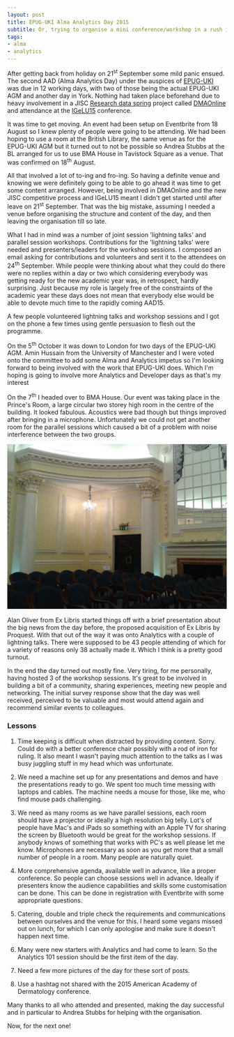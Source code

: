 ```yaml
---
layout: post
title: EPUG-UKI Alma Analytics Day 2015
subtitle: Or, trying to organise a mini conference/workshop in a rush is not wise
tags:
- alma
- analytics
---
```


After getting back from holiday on 21<sup>st</sup> September some mild
panic ensued. The second AAD (Alma Analytics Day) under the auspices of
[EPUG-UKI](http://www.epuguki.org/) was due in 12 working days, with two
of those being the actual EPUG-UKI AGM and another day in York. Nothing
had taken place beforehand due to heavy involvement in a JISC [Research
data spring](https://www.jisc.ac.uk/rd/projects/research-data-spring)
project called [DMAOnline](http://dmao.info) and attendance at the
[IGeLU15](http://igelu.org/conferences/2015-budapest) conference.

<!--more-->

It was time to get moving. An event had been setup on Eventbrite from
18 August so I knew plenty of people were going to be attending. We had
been hoping to use a room at the British Library, the same venue as for
the EPUG-UKI AGM but it turned out to not be possible so Andrea Stubbs
at the BL arranged for us to use BMA House in Tavistock Square as a
venue. That was confirmed on 18<sup>th</sup> August.

All that involved a lot of to-ing and fro-ing. So having a definite venue
and knowing we were definitely going to be able to go ahead it was time
to get some content arranged. However, being involved in DMAOnline and
the new JISC competitive process and IGeLU15 meant I didn't get started
until after leave on 21<sup>st</sup> September. That was the big mistake,
assuming I needed a venue before organising the structure and content
of the day, and then leaving the organisation till so late.

What I had in mind was a number of joint session 'lightning talks'
and parallel session workshops. Contributions for the 'lightning talks'
were needed and presenters/leaders for the workshop sessions. I composed
an email asking for contributions and volunteers and sent it to the
attendees on 24<sup>th</sup> September. While people were thinking
about what they could do there were no replies within a day or two which
considering everybody was getting ready for the new academic year was, in
retrospect, hardly surprising. Just because my role is largely free of the
constraints of the academic year these days does not mean that everybody
else would be able to devote much time to the rapidly coming AAD15.

A few people volunteered lightning talks and workshop sessions and I
got on the phone a few times using gentle persuasion to flesh out the
programme.

On the 5<sup>th</sup> October it was down to London for two days of
the EPUG-UKI AGM. Amin Hussain from the University of Manchester and I
were voted onto the committee to add some Alma and Analytics impetus
so I'm looking forward to being involved with the work that EPUG-UKI
does. Which I'm hoping is going to involve more Analytics and Developer
days as that's my interest

On the 7<sup>th</sup> I headed over to BMA House. Our event was taking
place in the Prince's Room, a large circular two storey high room in the
centre of the building. It looked fabulous. Acoustics were bad though
but things improved after bringing in a microphone. Unfortunately we
could not get another room for the parallel sessions which caused a bit
of a problem with noise interference between the two groups.

![The Prince's Room at BMA House](/public/images/bma_room.jpg)

Alan Oliver from Ex Libris started things off with a brief presentation
about the big news from the day before, the proposed acquisition of
Ex Libris by Proquest. With that out of the way it was onto Analytics
with a couple of lightning talks. There were supposed to be 43 people
attending of which for a variety of reasons only 38 actually made
it. Which I think is a pretty good turnout.

In the end the day turned out mostly fine. Very tiring, for me personally,
having hosted 3 of the workshop sessions. It's great to be involved in
building a bit of a community, sharing experiences, meeting new people
and networking. The initial survey response show that the day was well
received, perceived to be valuable and most would attend again and
recommend similar events to colleagues.

### Lessons

1. Time keeping is difficult when distracted by providing
content. Sorry. Could do with a better conference chair possibly with
a rod of iron for ruling. It also meant I wasn't paying much attention to
the talks as I was busy juggling stuff in my head which was unfortunate.

1. We need a machine set up for any presentations and demos and have the
presentations ready to go. We spent too much time messing with laptops
and cables. The machine needs a mouse for those, like me, who find mouse
pads challenging.

1. We need as many rooms as we have parallel sessions, each room should
have a projector or ideally a high resolution big telly. Lot's of people
have Mac's and iPads so something with an Apple TV for sharing the screen
by Bluetooth would be great for the workshop sessions. If anybody knows
of something that works with PC's as well please let me know. Microphones
are necessary as soon as you get more that a small number of people in
a room. Many people are naturally quiet.

1. More comprehensive agenda, available well in advance, like a proper
conference. So people can choose sessions well in advance. Ideally if
presenters know the audience capabilities and skills some customisation
can be done. This can be done in registration with Eventbrite with some
appropriate questions.

1. Catering, double and triple check the requirements and communications
between ourselves and the venue for this. I heard some vegans missed
out on lunch, for which I can only apologise and make sure it doesn't
happen next time.

1. Many were new starters with Analytics and had come to learn. So the
Analytics 101 session should be the first item of the day.

1. Need a few more pictures of the day for these sort of posts.

1. Use a hashtag not shared with the 2015 American Academy of Dermatology
conference.

Many thanks to all who attended and presented, making the day successful
and in particular to Andrea Stubbs for helping with the organisation.

Now, for the next one!
